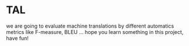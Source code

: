 # TAL
we are going to evaluate machine translations by different automatics metrics like F-measure, BLEU ...
hope you learn something in this project, have fun!
